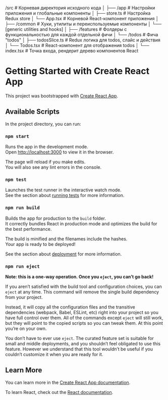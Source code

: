 /src                # Корневая директория исходного кода
│
├── /app            # Настройки приложения и глобальные компоненты
│   ├── store.ts    # Настройка Redux store
│   └── App.tsx     # Корневой React-компонент приложения
│
├── /common         # Хуки, утилиты и переиспользуемые компоненты
│   └── [generic utilities and hooks]
│
├── /features       # Фолдеры с функциональностью для каждой отдельной фичи
│   └── /todos      # Фича "todos"
│       ├── todosSlice.ts  # Redux логика для todos, слайс и действия
│       └── Todos.tsx      # React-компонент для отображения todos
│
└── index.tsx  # Точка входа, рендерит дерево компонентов React


# Getting Started with Create React App

This project was bootstrapped with [Create React App](https://github.com/facebook/create-react-app).

## Available Scripts

In the project directory, you can run:

### `npm start`

Runs the app in the development mode.\
Open [http://localhost:3000](http://localhost:3000) to view it in the browser.

The page will reload if you make edits.\
You will also see any lint errors in the console.

### `npm test`

Launches the test runner in the interactive watch mode.\
See the section about [running tests](https://facebook.github.io/create-react-app/docs/running-tests) for more information.

### `npm run build`

Builds the app for production to the `build` folder.\
It correctly bundles React in production mode and optimizes the build for the best performance.

The build is minified and the filenames include the hashes.\
Your app is ready to be deployed!

See the section about [deployment](https://facebook.github.io/create-react-app/docs/deployment) for more information.

### `npm run eject`

**Note: this is a one-way operation. Once you `eject`, you can’t go back!**

If you aren’t satisfied with the build tool and configuration choices, you can `eject` at any time. This command will remove the single build dependency from your project.

Instead, it will copy all the configuration files and the transitive dependencies (webpack, Babel, ESLint, etc) right into your project so you have full control over them. All of the commands except `eject` will still work, but they will point to the copied scripts so you can tweak them. At this point you’re on your own.

You don’t have to ever use `eject`. The curated feature set is suitable for small and middle deployments, and you shouldn’t feel obligated to use this feature. However we understand that this tool wouldn’t be useful if you couldn’t customize it when you are ready for it.

## Learn More

You can learn more in the [Create React App documentation](https://facebook.github.io/create-react-app/docs/getting-started).

To learn React, check out the [React documentation](https://reactjs.org/).
